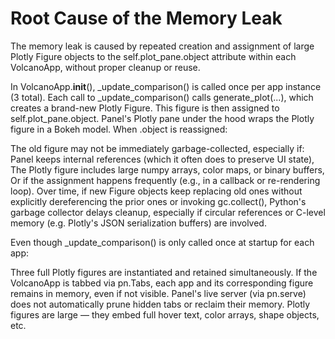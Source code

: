 # Root Cause of the Memory Leak
The memory leak is caused by repeated creation and assignment of large Plotly Figure objects to the self.plot_pane.object attribute within each VolcanoApp, without proper cleanup or reuse.

In VolcanoApp.__init__(), _update_comparison() is called once per app instance (3 total).
Each call to _update_comparison() calls generate_plot(...), which creates a brand-new Plotly Figure.
This figure is then assigned to self.plot_pane.object.
Panel's Plotly pane under the hood wraps the Plotly figure in a Bokeh model. When .object is reassigned:

The old figure may not be immediately garbage-collected, especially if:
Panel keeps internal references (which it often does to preserve UI state),
The Plotly figure includes large numpy arrays, color maps, or binary buffers,
Or if the assignment happens frequently (e.g., in a callback or re-rendering loop).
Over time, if new Figure objects keep replacing old ones without explicitly dereferencing the prior ones or invoking gc.collect(), Python's garbage collector delays cleanup, especially if circular references or C-level memory (e.g. Plotly's JSON serialization buffers) are involved.

Even though _update_comparison() is only called once at startup for each app:

Three full Plotly figures are instantiated and retained simultaneously.
If the VolcanoApp is tabbed via pn.Tabs, each app and its corresponding figure remains in memory, even if not visible.
Panel's live server (via pn.serve) does not automatically prune hidden tabs or reclaim their memory.
Plotly figures are large — they embed full hover text, color arrays, shape objects, etc.
